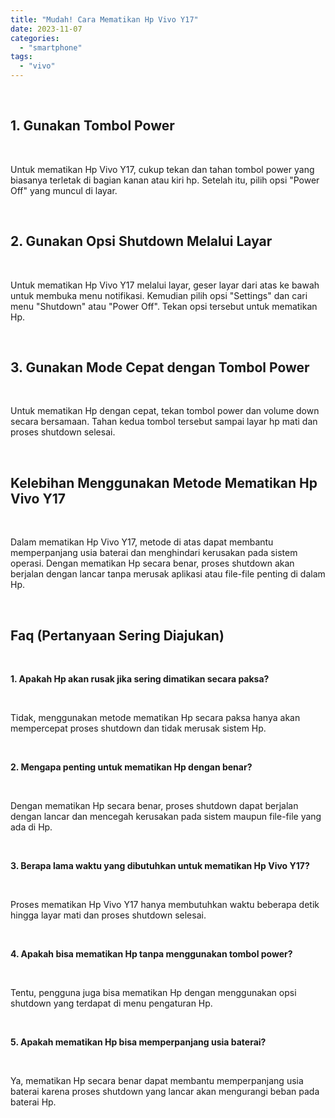 ```yaml
---
title: "Mudah! Cara Mematikan Hp Vivo Y17"
date: 2023-11-07
categories: 
  - "smartphone"
tags: 
  - "vivo"
---
```


 

## 1\. Gunakan Tombol Power

 

Untuk mematikan Hp Vivo Y17, cukup tekan dan tahan tombol power yang biasanya terletak di bagian kanan atau kiri hp. Setelah itu, pilih opsi "Power Off" yang muncul di layar.

 

## 2\. Gunakan Opsi Shutdown Melalui Layar

 

Untuk mematikan Hp Vivo Y17 melalui layar, geser layar dari atas ke bawah untuk membuka menu notifikasi. Kemudian pilih opsi "Settings" dan cari menu "Shutdown" atau "Power Off". Tekan opsi tersebut untuk mematikan Hp.

 

## 3\. Gunakan Mode Cepat dengan Tombol Power

 

Untuk mematikan Hp dengan cepat, tekan tombol power dan volume down secara bersamaan. Tahan kedua tombol tersebut sampai layar hp mati dan proses shutdown selesai.

 

## Kelebihan Menggunakan Metode Mematikan Hp Vivo Y17

 

Dalam mematikan Hp Vivo Y17, metode di atas dapat membantu memperpanjang usia baterai dan menghindari kerusakan pada sistem operasi. Dengan mematikan Hp secara benar, proses shutdown akan berjalan dengan lancar tanpa merusak aplikasi atau file-file penting di dalam Hp.

 

## Faq (Pertanyaan Sering Diajukan)

 

**1\. Apakah Hp akan rusak jika sering dimatikan secara paksa?**

 

Tidak, menggunakan metode mematikan Hp secara paksa hanya akan mempercepat proses shutdown dan tidak merusak sistem Hp.

 

**2\. Mengapa penting untuk mematikan Hp dengan benar?**

 

Dengan mematikan Hp secara benar, proses shutdown dapat berjalan dengan lancar dan mencegah kerusakan pada sistem maupun file-file yang ada di Hp.

 

**3\. Berapa lama waktu yang dibutuhkan untuk mematikan Hp Vivo Y17?**

 

Proses mematikan Hp Vivo Y17 hanya membutuhkan waktu beberapa detik hingga layar mati dan proses shutdown selesai.

 

**4\. Apakah bisa mematikan Hp tanpa menggunakan tombol power?**

 

Tentu, pengguna juga bisa mematikan Hp dengan menggunakan opsi shutdown yang terdapat di menu pengaturan Hp.

 

**5\. Apakah mematikan Hp bisa memperpanjang usia baterai?**

 

Ya, mematikan Hp secara benar dapat membantu memperpanjang usia baterai karena proses shutdown yang lancar akan mengurangi beban pada baterai Hp.

